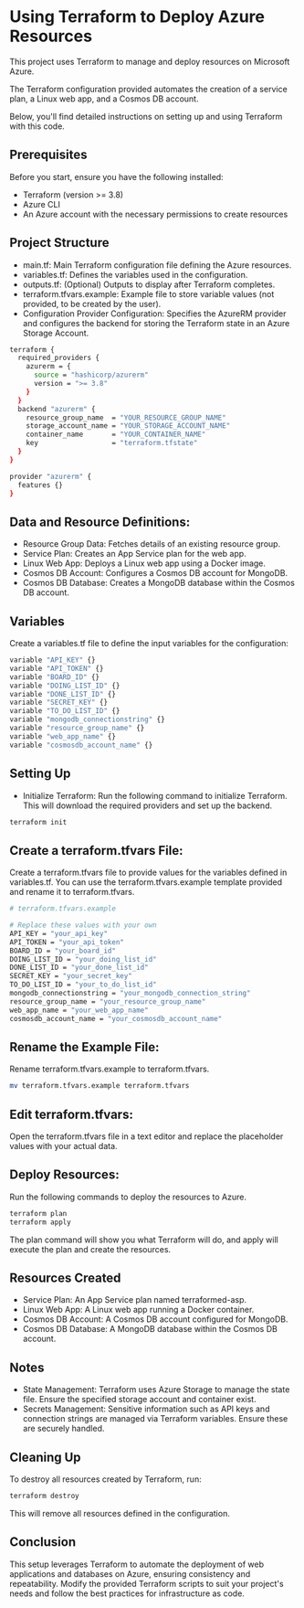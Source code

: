 # Using Terraform to Deploy Azure Resources

This project uses Terraform to manage and deploy resources on Microsoft Azure. 

The Terraform configuration provided automates the creation of a service plan, a Linux web app, and a Cosmos DB account. 

Below, you'll find detailed instructions on setting up and using Terraform with this code.

## Prerequisites
Before you start, ensure you have the following installed:

- Terraform (version >= 3.8)
- Azure CLI
- An Azure account with the necessary permissions to create resources

## Project Structure
- main.tf: Main Terraform configuration file defining the Azure resources.
- variables.tf: Defines the variables used in the configuration.
- outputs.tf: (Optional) Outputs to display after Terraform completes.
- terraform.tfvars.example: Example file to store variable values (not provided, to be created by the user).
- Configuration
Provider Configuration: Specifies the AzureRM provider and configures the backend for storing the Terraform state in an Azure Storage Account.

```bash
terraform {
  required_providers {
    azurerm = {
      source = "hashicorp/azurerm"
      version = ">= 3.8"
    }
  }
  backend "azurerm" {
    resource_group_name  = "YOUR_RESOURCE_GROUP_NAME"
    storage_account_name = "YOUR_STORAGE_ACCOUNT_NAME"
    container_name       = "YOUR_CONTAINER_NAME"
    key                  = "terraform.tfstate"
  }
}

provider "azurerm" {
  features {}
}
```

## Data and Resource Definitions:

- Resource Group Data: Fetches details of an existing resource group.
- Service Plan: Creates an App Service plan for the web app.
- Linux Web App: Deploys a Linux web app using a Docker image.
- Cosmos DB Account: Configures a Cosmos DB account for MongoDB.
- Cosmos DB Database: Creates a MongoDB database within the Cosmos DB account.

## Variables
Create a variables.tf file to define the input variables for the configuration:

```bash
variable "API_KEY" {}
variable "API_TOKEN" {}
variable "BOARD_ID" {}
variable "DOING_LIST_ID" {}
variable "DONE_LIST_ID" {}
variable "SECRET_KEY" {}
variable "TO_DO_LIST_ID" {}
variable "mongodb_connectionstring" {}
variable "resource_group_name" {}
variable "web_app_name" {}
variable "cosmosdb_account_name" {}
```
## Setting Up
- Initialize Terraform:
Run the following command to initialize Terraform. This will download the required providers and set up the backend.

```bash
terraform init
```

## Create a terraform.tfvars File: 
Create a terraform.tfvars file to provide values for the variables defined in variables.tf. You can use the terraform.tfvars.example template provided and rename it to terraform.tfvars.

```bash
# terraform.tfvars.example

# Replace these values with your own
API_KEY = "your_api_key"
API_TOKEN = "your_api_token"
BOARD_ID = "your_board_id"
DOING_LIST_ID = "your_doing_list_id"
DONE_LIST_ID = "your_done_list_id"
SECRET_KEY = "your_secret_key"
TO_DO_LIST_ID = "your_to_do_list_id"
mongodb_connectionstring = "your_mongodb_connection_string"
resource_group_name = "your_resource_group_name"
web_app_name = "your_web_app_name"
cosmosdb_account_name = "your_cosmosdb_account_name"
```

## Rename the Example File:
Rename terraform.tfvars.example to terraform.tfvars.

```bash
mv terraform.tfvars.example terraform.tfvars
```

## Edit terraform.tfvars:
Open the terraform.tfvars file in a text editor and replace the placeholder values with your actual data.

## Deploy Resources:
Run the following commands to deploy the resources to Azure.

```bash
terraform plan
terraform apply
```


The plan command will show you what Terraform will do, and apply will execute the plan and create the resources.

## Resources Created
- Service Plan: An App Service plan named terraformed-asp.
- Linux Web App: A Linux web app running a Docker container.
- Cosmos DB Account: A Cosmos DB account configured for MongoDB.
- Cosmos DB Database: A MongoDB database within the Cosmos DB account.

## Notes
- State Management: Terraform uses Azure Storage to manage the state file. Ensure the specified storage account and container exist.
- Secrets Management: Sensitive information such as API keys and connection strings are managed via Terraform variables. Ensure these are securely handled.

## Cleaning Up
To destroy all resources created by Terraform, run:

```bash
terraform destroy
```


This will remove all resources defined in the configuration.

## Conclusion
This setup leverages Terraform to automate the deployment of web applications and databases on Azure, ensuring consistency and repeatability. Modify the provided Terraform scripts to suit your project's needs and follow the best practices for infrastructure as code.


